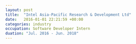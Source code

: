 ```yaml
---
layout: post
title:  "Intel Asia-Pacific Research & Development Ltd"
date:   2016-01-01 22:21:59 +00:00
categories: industry
occupation: Software Developer Intern
duation: "Jul. 2016 - Jun. 2018"
---
```

